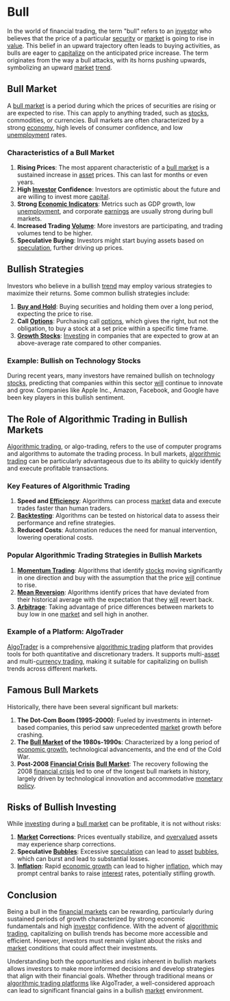 # Bull

In the world of financial trading, the term "bull" refers to an [investor](../i/investor.md) who believes that the price of a particular [security](../s/security.md) or [market](../m/market.md) is going to rise in [value](../v/value.md). This belief in an upward trajectory often leads to buying activities, as bulls are eager to [capitalize](../c/capitalize.md) on the anticipated price increase. The term originates from the way a bull attacks, with its horns pushing upwards, symbolizing an upward [market](../m/market.md) [trend](../t/trend.md).

## Bull Market

A [bull market](../b/bull_market.md) is a period during which the prices of securities are rising or are expected to rise. This can apply to anything traded, such as [stocks](../s/stock.md), commodities, or currencies. Bull markets are often characterized by a strong [economy](../e/economy.md), high levels of consumer confidence, and low [unemployment](../u/unemployment.md) rates.

### Characteristics of a Bull Market

1. **Rising Prices**: The most apparent characteristic of a [bull market](../b/bull_market.md) is a sustained increase in [asset](../a/asset.md) prices. This can last for months or even years.
2. **High [Investor](../i/investor.md) Confidence**: Investors are optimistic about the future and are willing to invest more [capital](../c/capital.md).
3. **Strong [Economic Indicators](../e/economic_indicators.md)**: Metrics such as GDP growth, low [unemployment](../u/unemployment.md), and corporate [earnings](../e/earnings.md) are usually strong during bull markets.
4. **Increased Trading [Volume](../v/volume.md)**: More investors are participating, and trading volumes tend to be higher.
5. **Speculative Buying**: Investors might start buying assets based on [speculation](../s/speculation.md), further driving up prices.

## Bullish Strategies

Investors who believe in a bullish [trend](../t/trend.md) may employ various strategies to maximize their returns. Some common bullish strategies include:

1. **[Buy and Hold](../b/buy_and_hold.md)**: Buying securities and holding them over a long period, expecting the price to rise.
2. **Call [Options](../o/options.md)**: Purchasing call [options](../o/options.md), which gives the right, but not the obligation, to buy a stock at a set price within a specific time frame.
3. **[Growth Stocks](../g/growth_stocks.md)**: [Investing](../i/investing.md) in companies that are expected to grow at an above-average rate compared to other companies.

### Example: Bullish on Technology Stocks

During recent years, many investors have remained bullish on technology [stocks](../s/stock.md), predicting that companies within this sector [will](../w/will.md) continue to innovate and grow. Companies like Apple Inc., Amazon, Facebook, and Google have been key players in this bullish sentiment.

## The Role of Algorithmic Trading in Bullish Markets

[Algorithmic trading](../a/accountability.md), or algo-trading, refers to the use of computer programs and algorithms to automate the trading process. In bull markets, [algorithmic trading](../a/accountability.md) can be particularly advantageous due to its ability to quickly identify and execute profitable transactions.

### Key Features of Algorithmic Trading

1. **Speed and [Efficiency](../e/efficiency.md)**: Algorithms can process [market](../m/market.md) data and execute trades faster than human traders.
2. **[Backtesting](../b/backtesting.md)**: Algorithms can be tested on historical data to assess their performance and refine strategies.
3. **Reduced Costs**: Automation reduces the need for manual intervention, lowering operational costs.

### Popular Algorithmic Trading Strategies in Bullish Markets

1. **[Momentum Trading](../m/momentum_trading.md)**: Algorithms that identify [stocks](../s/stock.md) moving significantly in one direction and buy with the assumption that the price [will](../w/will.md) continue to rise.
2. **[Mean Reversion](../m/mean_reversion.md)**: Algorithms identify prices that have deviated from their historical average with the expectation that they [will](../w/will.md) revert back.
3. **[Arbitrage](../a/arbitrage.md)**: Taking advantage of price differences between markets to buy low in one [market](../m/market.md) and sell high in another.

### Example of a Platform: AlgoTrader

[AlgoTrader](https://www.algotrader.com/) is a comprehensive [algorithmic trading](../a/accountability.md) platform that provides tools for both quantitative and discretionary traders. It supports multi-[asset](../a/asset.md) and multi-[currency trading](../c/currency_trading_strategies.md), making it suitable for capitalizing on bullish trends across different markets.

## Famous Bull Markets

Historically, there have been several significant bull markets:

1. **The Dot-Com Boom (1995-2000)**: Fueled by investments in internet-based companies, this period saw unprecedented [market](../m/market.md) growth before crashing.
2. **The [Bull Market](../b/bull_market.md) of the 1980s-1990s**: Characterized by a long period of [economic growth](../e/economic_growth.md), technological advancements, and the end of the Cold War.
3. **Post-2008 [Financial Crisis](../f/financial_crisis.md) [Bull Market](../b/bull_market.md)**: The recovery following the 2008 [financial crisis](../f/financial_crisis.md) led to one of the longest bull markets in history, largely driven by technological innovation and accommodative [monetary policy](../m/monetary_policy.md).

## Risks of Bullish Investing

While [investing](../i/investing.md) during a [bull market](../b/bull_market.md) can be profitable, it is not without risks:

1. **[Market](../m/market.md) Corrections**: Prices eventually stabilize, and [overvalued](../o/overvalued.md) assets may experience sharp corrections.
2. **Speculative [Bubbles](../b/bubble.md)**: Excessive [speculation](../s/speculation.md) can lead to [asset](../a/asset.md) [bubbles](../b/bubble.md), which can burst and lead to substantial losses.
3. **[Inflation](../i/inflation.md)**: Rapid [economic growth](../e/economic_growth.md) can lead to higher [inflation](../i/inflation.md), which may prompt central banks to raise [interest](../i/interest.md) rates, potentially stifling growth.

## Conclusion

Being a bull in the [financial markets](../f/financial_market.md) can be rewarding, particularly during sustained periods of growth characterized by strong economic fundamentals and high [investor](../i/investor.md) confidence. With the advent of [algorithmic trading](../a/accountability.md), capitalizing on bullish trends has become more accessible and efficient. However, investors must remain vigilant about the risks and [market](../m/market.md) conditions that could affect their investments.

Understanding both the opportunities and risks inherent in bullish markets allows investors to make more informed decisions and develop strategies that align with their financial goals. Whether through traditional means or [algorithmic trading platforms](../a/algorithmic_trading_platforms.md) like AlgoTrader, a well-considered approach can lead to significant financial gains in a bullish [market](../m/market.md) environment.